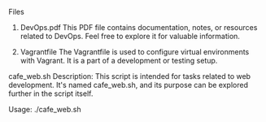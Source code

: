 Files
1. DevOps.pdf
This PDF file contains documentation, notes, or resources related to DevOps. Feel free to explore it for valuable information.

2. Vagrantfile
The Vagrantfile is used to configure virtual environments with Vagrant. It is a part of a development or testing setup.

cafe_web.sh
Description: This script is intended for tasks related to web development. It's named cafe_web.sh, and its purpose can be explored further in the script itself.

Usage: ./cafe_web.sh
